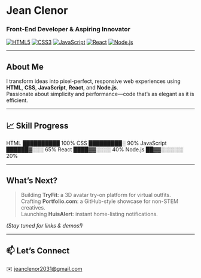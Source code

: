 <!-- ╔═╗╔═╗╔╦╗╔═╗╔╗╔╔═╗╔╗ ╔═╗ -->
<!-- ║  ║ ║ ║║║║ ║║║║╚═╗╠╩╗║ ╦ -->
<!-- ╚═╝╚═╝═╩╝╚═╝╝╚╝╚═╝╚═╝╚═╝ -->
# Jean Clenor  
### Front-End Developer & Aspiring Innovator

[![HTML5](https://img.shields.io/badge/HTML%205-E34F26?style=flat&logo=html5&logoColor=white)]()
[![CSS3](https://img.shields.io/badge/CSS%203-1572B6?style=flat&logo=css3&logoColor=white)]()
[![JavaScript](https://img.shields.io/badge/JS-F7DF1E?style=flat&logo=javascript&logoColor=black)]()
[![React](https://img.shields.io/badge/React-20232A?style=flat&logo=react&logoColor=61DAFB)]()
[![Node.js](https://img.shields.io/badge/Node.js-339933?style=flat&logo=nodedotjs&logoColor=white)]()

---

##  About Me
I transform ideas into pixel-perfect, responsive web experiences using **HTML**, **CSS**, **JavaScript**, **React**, and **Node.js**.  
Passionate about simplicity and performance—code that’s as elegant as it is efficient.

---

## 📈 Skill Progress
HTML ██████████ 100%
CSS █████████░ 90%
JavaScript ██████▓░░░ 65%
React ████▓▓░░░░ 40%
Node.js ██▓▓░░░░░░ 20%

 

---

## What’s Next?
> Building **TryFit**: a 3D avatar try-on platform for virtual outfits.  
> Crafting **Portfolio.com**: a GitHub-style showcase for non-STEM creatives.  
> Launching **HuisAlert**: instant home-listing notifications.

*(Stay tuned for links & demos!)*

---

## 📫 Let’s Connect
✉️ [jeanclenor2031@gmail.com](mailto:jeanclenor2031@gmail.com)


